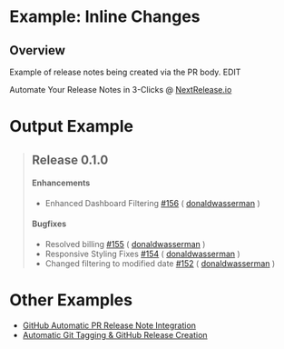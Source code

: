 # Example: Inline Changes #
## Overview ##
Example of release notes being created via the PR body. EDIT

Automate Your Release Notes in 3-Clicks @ [NextRelease.io](https://www.nextrelease.io)


# Output Example #
> ## Release 0.1.0
> #### Enhancements 
> - Enhanced Dashboard Filtering [#156](https://github.com/nextreleaseio/frontend/pull/156) ( [donaldwasserman](https://github.com/donaldwasserman) )
>
> #### Bugfixes 
> - Resolved billing [#155](https://github.com/nextreleaseio/frontend/pull/155) ( [donaldwasserman](https://github.com/donaldwasserman) )
> - Responsive Styling Fixes [#154](https://github.com/nextreleaseio/frontend/pull/154) ( [donaldwasserman](https://github.com/donaldwasserman) )
> - Changed filtering to modified date [#152](https://github.com/nextreleaseio/frontend/pull/152) ( [donaldwasserman](https://github.com/donaldwasserman) )

# Other Examples
* [GitHub Automatic PR Release Note Integration](https://github.com/nextreleaseio/example-branch-per-environment/pull/5)
* [Automatic Git Tagging & GitHub Release Creation](https://github.com/nextreleaseio/example-branch-per-environment/releases)
